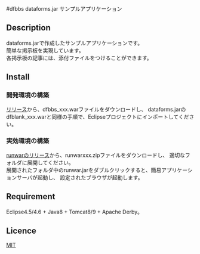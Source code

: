 #dfbbs dataforms.jar サンプルアプリケーション

## Description
dataforms.jarで作成したサンプルアプリケーションです。  
簡単な掲示板を実現しています。  
各掲示板の記事には、添付ファイルをつけることができます。  


## Install
### 開発環境の構築
[リリース](https://github.com/takayanagi2087/dfbbs/releases)から、dfbbs_xxx.warファイルをダウンロードし、
dataforms.jarのdfblank_xxx.warと同様の手順で、Eclipseプロジェクトにインポートしてください。  

### 実効環境の構築
[runwarのリリース](https://github.com/takayanagi2087/runwar/releases)から、runwarxxx.zipファイルをダウンロードし、
適切なフォルダに展開してください。  
展開されたフォルダ中のrunwar.jarをダブルクリックすると、簡易アプリケーションサーバが起動し、
設定されたブラウザが起動します。  


## Requirement
Eclipse4.5/4.6 + Java8 + Tomcat8/9 + Apache Derby。

## Licence
[MIT](https://github.com/takayanagi2087/dataforms/blob/master/LICENSE)



